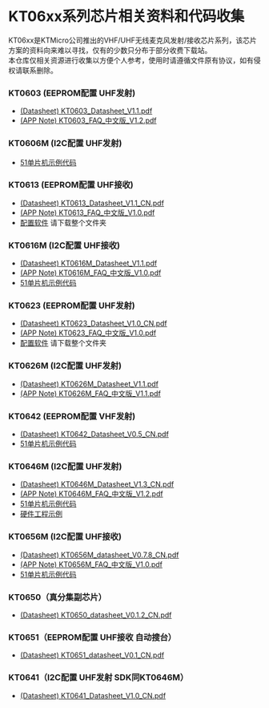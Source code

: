 # KT06xx系列芯片相关资料和代码收集

KT06xx是KTMicro公司推出的VHF/UHF无线麦克风发射/接收芯片系列，该芯片方案的资料向来难以寻找，仅有的少数只分布于部分收费下载站。  
本仓库仅相关资源进行收集以方便个人参考，使用时请遵循文件原有协议，如有侵权请联系删除。

### KT0603 (EEPROM配置 UHF发射)
 - [(Datasheet) KT0603_Datasheet_V1.1.pdf](datasheets/KT0603_Datasheet_V1.1.pdf) 
 - [(APP Note)  KT0603_FAQ_中文版_V1.2.pdf](datasheets/KT0603_FAQ_中文版_V1.2.pdf) 
 
### KT0606M (I2C配置 UHF发射)
 - [51单片机示例代码](democode/KT060xM_Handheld_demoboard)

### KT0613 (EEPROM配置 UHF接收)
 - [(Datasheet) KT0613_Datasheet_V1.1_CN.pdf](datasheets/KT0613_Datasheet_V1.1_CN.pdf) 
 - [(APP Note)  KT0613_FAQ_中文版_V1.0.pdf](datasheets/KT0613_FAQ_中文版_V1.0.pdf) 
 - [配置软件](tools) 请下载整个文件夹

### KT0616M (I2C配置 UHF接收)
 - [(Datasheet) KT0616M_Datasheet_V1.1.pdf](datasheets/KT0616M_Datasheet_V1.1.pdf) 
 - [(APP Note)  KT0616M_FAQ_中文版_V1.0.pdf](datasheets/KT0616M_FAQ_中文版_V1.0.pdf) 
 - [51单片机示例代码](democode/KT061xM_demoboard)

### KT0623 (EEPROM配置 UHF发射)
 - [(Datasheet) KT0623_Datasheet_V1.0_CN.pdf](datasheets/KT0623_Datasheet_V1.0_CN.pdf) 
 - [(APP Note)  KT0623_FAQ_中文版_V1.0.pdf](datasheets/KT0623_FAQ_中文版_V1.0.pdf) 
 - [配置软件](tools) 请下载整个文件夹
 
### KT0626M (I2C配置 UHF发射)
 - [(Datasheet) KT0626M_Datasheet_V1.1.pdf](datasheets/KT0626M_Datasheet_V1.1.pdf) 
 - [(APP Note)  KT0626M_FAQ_中文版_V1.1.pdf](datasheets/KT0626M_FAQ_中文版_V1.1.pdf) 
 
### KT0642 (EEPROM配置 VHF发射)
 - [(Datasheet) KT0642_Datasheet_V0.5_CN.pdf](datasheets/KT0642_Datasheet_V0.5_CN.pdf) 
 - [51单片机示例代码](democode/KT0642_demoboard)

### KT0646M (I2C配置 UHF发射)
 - [(Datasheet) KT0646M_Datasheet_V1.3_CN.pdf](datasheets/KT0646M_Datasheet_V1.3_CN.pdf) 
 - [(APP Note)  KT0646M_FAQ_中文版_V1.2.pdf](datasheets/KT0646M_FAQ_中文版_V1.2.pdf) 
 - [51单片机示例代码](democode/KT0646M_demoboard)
 - [硬件工程示例](demohardware/KT0646M_demoboard)

### KT0656M (I2C配置 UHF接收)
 - [(Datasheet) KT0656M_datasheet_V0.7.8_CN.pdf](datasheets/KT0656M_datasheet_V0.7.8_CN.pdf) 
 - [(APP Note)  KT0656M_FAQ_中文版_V1.0.pdf](datasheets/KT0656M_FAQ_中文版_V1.0.pdf) 
 - [51单片机示例代码](democode/KT0656M_demoboard)

### KT0650（真分集副芯片）
 - [(Datasheet) KT0650_datasheet_V0.1.2_CN.pdf](datasheets/KT0650_datasheet_V0.1.2_CN.pdf) 

### KT0651（EEPROM配置 UHF接收 自动搜台）
 - [(Datasheet) KT0651_datasheet_V0.1_CN.pdf](datasheets/KT0651_datasheet_V0.1_CN.pdf) 

### KT0641（I2C配置 UHF发射 SDK同KT0646M）
 - [(Datasheet) KT0641_Datasheet_V1.0_CN.pdf](datasheets/KT0641_Datasheet_V1.0_CN.pdf) 
